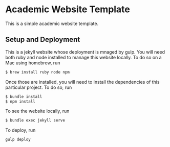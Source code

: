 # Academic Website Template

This is a simple academic website template.

## Setup and Deployment

This is a jekyll website whose deployment is mnaged by gulp. You will need both
ruby and node installed to manage this website locally. To do so on a Mac using
homebrew, run

```bash
$ brew install ruby node npm
```

Once those are installed, you will need to install the dependencies of this
particular project. To do so, run

```bash
$ bundle install
$ npm install
```

To see the website locally, run

```bash
$ bundle exec jekyll serve
```

To deploy, run

```bash
gulp deploy
```
